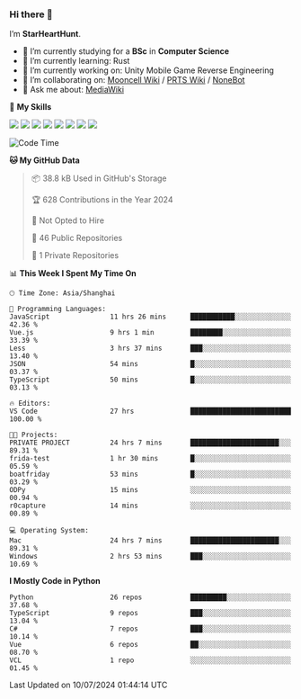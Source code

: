 ### Hi there 👋

I’m **StarHeartHunt**.

- 🏫 I’m currently studying for a **BSc** in **Computer Science**
- 🌱 I’m currently learning: Rust
- 🔭 I’m currently working on: Unity Mobile Game Reverse Engineering
- 👯 I’m collaborating on: [Mooncell Wiki](https://fgo.wiki/) / [PRTS Wiki](http://prts.wiki/) / [NoneBot](https://github.com/nonebot)
- 💬 Ask me about: [MediaWiki](https://www.mediawiki.org)

🌟 **My Skills**

![](https://img.shields.io/badge/-Python-3e74a2?style=flat-square&logo=Python&logoColor=fff)
![](https://img.shields.io/badge/-Node.js-339933?style=flat-square&logo=node.js&logoColor=fff)
![](https://img.shields.io/badge/-Vue-4fc08d?style=flat-square&logo=vue.js&logoColor=fff)
![](https://img.shields.io/badge/-React-2d98ce?style=flat-square&logo=React&logoColor=fff)
![](https://img.shields.io/badge/-TypeScript-3178C6?style=flat-square&logo=TypeScript&logoColor=fff)
![](https://img.shields.io/badge/-Docker-2496ED?style=flat-square&logo=Docker&logoColor=fff)
![](https://img.shields.io/badge/-Linux-000000?style=flat-square&logo=Linux&logoColor=fff)
![](https://img.shields.io/badge/-Dotnet-512bd4?style=flat-square&logo=.net&logoColor=fff)

<!--START_SECTION:waka-->
![Code Time](http://img.shields.io/badge/Code%20Time-1%2C188%20hrs%209%20mins-blue)

**🐱 My GitHub Data** 

> 📦 38.8 kB Used in GitHub's Storage 
 > 
> 🏆 628 Contributions in the Year 2024
 > 
> 🚫 Not Opted to Hire
 > 
> 📜 46 Public Repositories 
 > 
> 🔑 1 Private Repositories 
 > 
📊 **This Week I Spent My Time On** 

```text
🕑︎ Time Zone: Asia/Shanghai

💬 Programming Languages: 
JavaScript               11 hrs 26 mins      ███████████░░░░░░░░░░░░░░   42.36 % 
Vue.js                   9 hrs 1 min         ████████░░░░░░░░░░░░░░░░░   33.39 % 
Less                     3 hrs 37 mins       ███░░░░░░░░░░░░░░░░░░░░░░   13.40 % 
JSON                     54 mins             █░░░░░░░░░░░░░░░░░░░░░░░░   03.37 % 
TypeScript               50 mins             █░░░░░░░░░░░░░░░░░░░░░░░░   03.13 % 

🔥 Editors: 
VS Code                  27 hrs              █████████████████████████   100.00 % 

🐱‍💻 Projects: 
PRIVATE PROJECT          24 hrs 7 mins       ██████████████████████░░░   89.31 % 
frida-test               1 hr 30 mins        █░░░░░░░░░░░░░░░░░░░░░░░░   05.59 % 
boatfriday               53 mins             █░░░░░░░░░░░░░░░░░░░░░░░░   03.29 % 
ODPy                     15 mins             ░░░░░░░░░░░░░░░░░░░░░░░░░   00.94 % 
r0capture                14 mins             ░░░░░░░░░░░░░░░░░░░░░░░░░   00.89 % 

💻 Operating System: 
Mac                      24 hrs 7 mins       ██████████████████████░░░   89.31 % 
Windows                  2 hrs 53 mins       ███░░░░░░░░░░░░░░░░░░░░░░   10.69 % 
```

**I Mostly Code in Python** 

```text
Python                   26 repos            █████████░░░░░░░░░░░░░░░░   37.68 % 
TypeScript               9 repos             ███░░░░░░░░░░░░░░░░░░░░░░   13.04 % 
C#                       7 repos             ███░░░░░░░░░░░░░░░░░░░░░░   10.14 % 
Vue                      6 repos             ██░░░░░░░░░░░░░░░░░░░░░░░   08.70 % 
VCL                      1 repo              ░░░░░░░░░░░░░░░░░░░░░░░░░   01.45 % 
```




 Last Updated on 10/07/2024 01:44:14 UTC
<!--END_SECTION:waka-->
